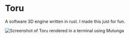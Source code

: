 # Toru

A software 3D engine written in rust. I made this just for fun.

![Screenshot of Toru rendered in a terminal using Mutunga](https://user-images.githubusercontent.com/3372/87531599-09f43b00-c6e6-11ea-9ed6-1d7adda0c7f0.png)

